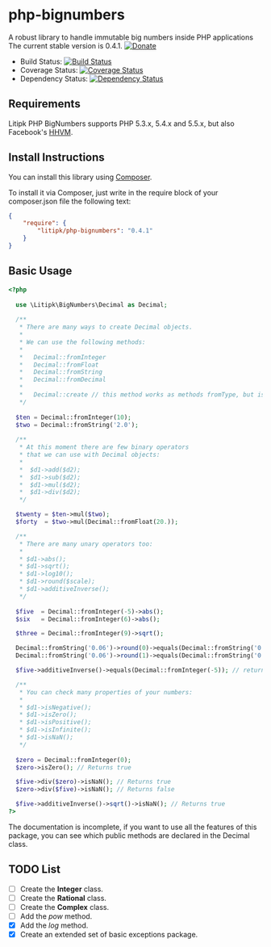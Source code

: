 php-bignumbers
==============

A robust library to handle immutable big numbers inside PHP applications
The current stable version is 0.4.1. [![Donate](https://dl.dropboxusercontent.com/u/487440/reformal/donate.png "Donate")](https://www.gittip.com/castarco/)

* Build Status: [![Build Status](https://api.travis-ci.org/Litipk/php-bignumbers.png?tag=0.4.1)](https://travis-ci.org/Litipk/php-bignumbers)
* Coverage Status: [![Coverage Status](https://coveralls.io/repos/Litipk/php-bignumbers/badge.png?tag=0.4.1)](https://coveralls.io/r/Litipk/php-bignumbers?branch=master)
* Dependency Status: [![Dependency Status](https://www.versioneye.com/user/projects/52cc91c6ec13754970000275/badge.png)](https://www.versioneye.com/user/projects/52cc91c6ec13754970000275)

## Requirements

Litipk PHP BigNumbers supports PHP 5.3.x, 5.4.x and 5.5.x,
but also Facebook's [HHVM](http://www.hhvm.com).

## Install Instructions

You can install this library using [Composer](http://getcomposer.org/).

To install it via Composer, just write in the require block of your
composer.json file the following text:

```json
{
    "require": {
        "litipk/php-bignumbers": "0.4.1"
    }
}
```

## Basic Usage

```php
<?php
  
  use \Litipk\BigNumbers\Decimal as Decimal;
  
  /**
   * There are many ways to create Decimal objects.
   *
   * We can use the following methods:
   *
   *   Decimal::fromInteger
   *   Decimal::fromFloat
   *   Decimal::fromString
   *   Decimal::fromDecimal
   *
   *   Decimal::create // this method works as methods fromType, but is more flexible
   */
  
  $ten = Decimal::fromInteger(10);
  $two = Decimal::fromString('2.0');
  
  /**
   * At this moment there are few binary operators
   * that we can use with Decimal objects:
   *
   *  $d1->add($d2);
   *  $d1->sub($d2);
   *  $d1->mul($d2);
   *  $d1->div($d2);
   */

  $twenty = $ten->mul($two);
  $forty  = $two->mul(Decimal::fromFloat(20.));

  /**
   * There are many unary operators too:
   *
   * $d1->abs();
   * $d1->sqrt();
   * $d1->log10();
   * $d1->round($scale);
   * $d1->additiveInverse();
   */
  
  $five  = Decimal::fromInteger(-5)->abs();
  $six   = Decimal::fromInteger(6)->abs();

  $three = Decimal::fromInteger(9)->sqrt();

  Decimal::fromString('0.06')->round(0)->equals(Decimal::fromString('0'));   // returns true
  Decimal::fromString('0.06')->round(1)->equals(Decimal::fromString('0.1')); // returns true

  $five->additiveInverse()->equals(Decimal::fromInteger(-5)); // returns true

  /**
   * You can check many properties of your numbers:
   *
   * $d1->isNegative();
   * $d1->isZero();
   * $d1->isPositive();
   * $d1->isInfinite();
   * $d1->isNaN();
   */
  
  $zero = Decimal::fromInteger(0);
  $zero->isZero(); // Returns true

  $five->div($zero)->isNaN(); // Returns true
  $zero->div($five)->isNaN(); // Returns false

  $five->additiveInverse()->sqrt()->isNaN(); // Returns true
?>
```

The documentation is incomplete, if you want to use
all the features of this package, you can see which
public methods are declared in the Decimal class.


## TODO List

- [ ] Create the **Integer** class.
- [ ] Create the **Rational** class.
- [ ] Create the **Complex** class.
- [ ] Add the *pow* method.
- [X] Add the *log* method.
- [X] Create an extended set of basic exceptions package.
